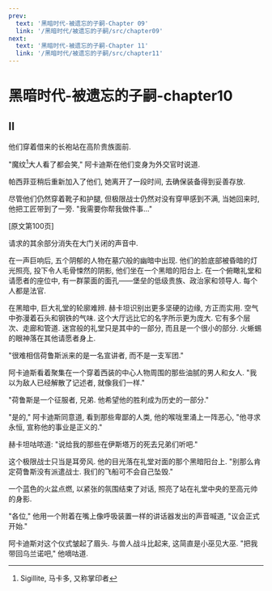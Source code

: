 ```yaml
---
prev:
  text: '黑暗时代-被遗忘的子嗣-Chapter 09'
  link: '/黑暗时代/被遗忘的子嗣/src/chapter09'
next:
  text: '黑暗时代-被遗忘的子嗣-Chapter 11'
  link: '/黑暗时代/被遗忘的子嗣/src/chapter11'
---
```


# 黑暗时代-被遗忘的子嗣-chapter10

## II

他们穿着借来的长袍站在高阶贵族面前.

"魔纹[^1]大人看了都会笑," 阿卡迪斯在他们变身为外交官时说道.

帕西菲亚稍后重新加入了他们, 她离开了一段时间, 去确保装备得到妥善存放.

尽管他们仍然穿着靴子和护腿, 但极限战士仍然对没有穿甲感到不满, 当她回来时, 他把工匠带到了一旁. "我需要你帮我做件事..."

[原文第100页]

请求的其余部分消失在大门关闭的声音中.

在一声巨响后, 五个阴郁的人物在墓穴般的幽暗中出现. 他们的脸底部被昏暗的灯光照亮, 投下令人毛骨悚然的阴影, 他们坐在一个黑暗的阳台上. 在一个俯瞰礼堂和请愿者的座位中, 有一群蒙面的面孔——堡垒的低级贵族、政治家和领导人. 每个人都是法官.

在黑暗中, 巨大礼堂的轮廓难辨. 赫卡坦识别出更多坚硬的边缘, 方正而实用. 空气中弥漫着石头和钢铁的气味. 这个大厅远比它的名字所示更为庞大. 它有多个层次、走廊和管道. 迷宫般的礼堂只是其中的一部分, 而且是一个很小的部分. 火蜥蜴的眼神落在其他请愿者身上.

"很难相信荷鲁斯派来的是一名宣讲者, 而不是一支军团."

阿卡迪斯看着聚集在一个穿着西装的中心人物周围的那些油腻的男人和女人. "我以为敌人已经解散了记述者, 就像我们一样."

"荷鲁斯是一个征服者, 兄弟. 他希望他的胜利成为历史的一部分."

"是的," 阿卡迪斯同意道, 看到那些卑鄙的人类, 他的喉咙里涌上一阵恶心, "他寻求永恒, 宣称他的事业是正义的."

赫卡坦咕哝道: "说给我的那些在伊斯塔万的死去兄弟们听吧."

这个极限战士只当是耳旁风. 他的目光落在礼堂对面的那个黑暗阳台上. "别那么肯定荷鲁斯没有派遣战士. 我们的飞船可不会自己坠毁."

一个蓝色的火盆点燃, 以紧张的氛围结束了对话, 照亮了站在礼堂中央的至高元帅的身影.

"各位," 他用一个附着在嘴上像呼吸装置一样的讲话器发出的声音喊道, "议会正式开始."

阿卡迪斯对这个仪式皱起了眉头. 与兽人战斗比起来, 这简直是小巫见大巫. "把我带回乌兰诺吧," 他嘀咕道.

[^1]: Sigillite, 马卡多, 又称掌印者
